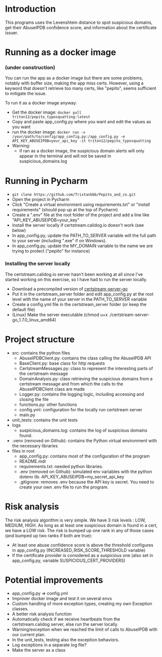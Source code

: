 
# Introduction
This programs uses the Levenshtein distance to spot suspicious domains, get their AbuseIPDB confidence score,
and information about the certificate issuer.

# Running as a docker image
### (under construction)
You can run the app as a docker image but there are some problems, notably with buffer size, making the app miss certs. However, using a keyword that doesn't retrieve too many certs, like "pepito", seems sufficient to mitigate the issue.

To run it as a docker image anyway:
- Get the docker image: `docker pull triton12/pepito_typosquatting:latest`
- Copy and paste app_config.py where you want and edit the values as you want
- run the docker image:
    `docker run -v /your/path/to/config/app_config.py:/app_config.py -e API_KEY_ABUSEIPDB=your_api_key -it triton12/pepito_typosquatting`
- Warning:
  - if ran as a docker image, the suspicious domain alerts will only appear in the terminal and will not be saved in suspicious_domains.log

# Running in Pycharm
- `git clone https://github.com/Tristanbbb/Pepito_and_co.git`
- Open the project in Pycharm
- Click "Create a virtual environment using requirements.txt" or "install requirements" (should pop up at the top of Pycharm)
- Create a ".env" file at the root folder of the project and add a line like "API_KEY_ABUSEIPDB=your_key"
- Install the server locally if certstream.calidog.io doesn't work (see below)
- In app_config.py, update the PATH_TO_SERVER variable will the full path to your server (including ".exe" if on Windows).
- In app_config.py, update the MY_DOMAIN variable to the name we are trying to protect ("pepito" for instance)

### Installing the server locally
The certstream.calidog.io server hasn't been working at all since I've started working on this exercise, so I have had to run the server locally.
- Download a precompiled version of [certstream-server-go](https://github.com/d-Rickyy-b/certstream-server-go)
- Put it in the certstream_server folder and edit app_config.py at the root level with the name of your server in the PATH_TO_SERVER variable
- Create a config.yml file in the certstream_server folder (or keep the default file)
- (Linux) Make the server executable (chmod u+x ./certstream-server-go_1.7.0_linux_amd64)

# Project structure
- src: contains the python files
  - AbuseIPDBClient.py: contains the class calling the AbuseIPDB API
  - BaseClient.py: base class for http requests
  - CertstreamMessages.py: class to represent the interesting parts of the certstream message
  - DomainAnalysis.py: class retrieving the suspicious domains from a certstream message and from which the calls to the AbuseIPDBClient class are made
  - Logger.py: contains the logging logic, including accessing and closing the file
  - functions.py: other functions
  - config.yml: configuration for the locally run certstream server
  - main.py
- unit_tests: contains the unit tests
- logs
  - suspicious_domains.log: contains the log of suspicious domains found.
- .venv (removed on Github): contains the Python virtual environment with the necessary libraries
- files in root
  - app_config.py: contains most of the configuration of the program
  - README.mdr
  - requirements.txt: needed python libraries.
  - .env (removed on Github): simulated env variables with the python dotenv lib. API_KEY_ABUSEIPDB=my_secret_api_key
  - .gitignore: removes .env because the API key is secret. You need to create your own .env file to run the program.

# Risk analysis
The risk analysis algorithm is very simple. We have 3 risk levels : LOW, MEDIUM, HIGH.
As long as at least one suspicious domain is found in a cert, we have a LOW risk.
The risk is bumped up one rank in any of those cases (and bumped up two ranks if both are true):
- At least one abuse confidence score is above the threshold configures in app_config.py (INCREASED_RISK_SCORE_THRESHOLD variable)
- If the certificate provider is considered as a suspicious one (also set in app_config.py, variable SUSPICIOUS_CERT_PROVIDERS)

# Potential improvements
- app_config.py => config.yml
- Improver docker image and test it on several envs
- Custom handling of more exception types, creating my own Exception classes.
- A better risk analysis function
- Automatically check if we receive heartbeats from the certstream.calidog server, else run the server locally.
- Warning/exception when we reached the limit of calls to AbuseIPDB with our current plan.
- In the unit_tests, testing also the exception behaviors.
- Log exceptions in a separate log file?
- Make the server as a class